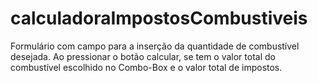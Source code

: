 # calculadoraImpostosCombustiveis
Formulário com campo para a inserção da quantidade de combustível desejada. Ao pressionar o botão calcular, se tem o valor total do combustível escolhido no Combo-Box e o valor total de impostos.
